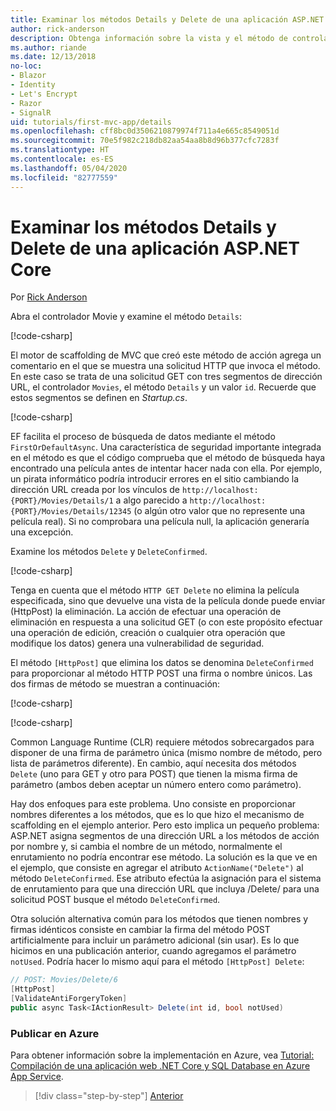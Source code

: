 ```yaml
---
title: Examinar los métodos Details y Delete de una aplicación ASP.NET Core
author: rick-anderson
description: Obtenga información sobre la vista y el método de controlador Details en una aplicación básica ASP.NET Core MVC.
ms.author: riande
ms.date: 12/13/2018
no-loc:
- Blazor
- Identity
- Let's Encrypt
- Razor
- SignalR
uid: tutorials/first-mvc-app/details
ms.openlocfilehash: cff8bc0d3506210879974f711a4e665c8549051d
ms.sourcegitcommit: 70e5f982c218db82aa54aa8b8d96b377cfc7283f
ms.translationtype: HT
ms.contentlocale: es-ES
ms.lasthandoff: 05/04/2020
ms.locfileid: "82777559"
---
```

# <a name="examine-the-details-and-delete-methods-of-an-aspnet-core-app"></a>Examinar los métodos Details y Delete de una aplicación ASP.NET Core

Por [Rick Anderson](https://twitter.com/RickAndMSFT)

Abra el controlador Movie y examine el método `Details`:

[!code-csharp[](start-mvc/sample/MvcMovie22/Controllers/MoviesController.cs?name=snippet_details)]

El motor de scaffolding de MVC que creó este método de acción agrega un comentario en el que se muestra una solicitud HTTP que invoca el método. En este caso se trata de una solicitud GET con tres segmentos de dirección URL, el controlador `Movies`, el método `Details` y un valor `id`. Recuerde que estos segmentos se definen en *Startup.cs*.

[!code-csharp[](start-mvc/sample/MvcMovie3/Startup.cs?highlight=5&name=snippet_1)]

EF facilita el proceso de búsqueda de datos mediante el método `FirstOrDefaultAsync`. Una característica de seguridad importante integrada en el método es que el código comprueba que el método de búsqueda haya encontrado una película antes de intentar hacer nada con ella. Por ejemplo, un pirata informático podría introducir errores en el sitio cambiando la dirección URL creada por los vínculos de `http://localhost:{PORT}/Movies/Details/1` a algo parecido a `http://localhost:{PORT}/Movies/Details/12345` (o algún otro valor que no represente una película real). Si no comprobara una película null, la aplicación generaría una excepción.

Examine los métodos `Delete` y `DeleteConfirmed`.

[!code-csharp[](start-mvc/sample/MvcMovie22/Controllers/MoviesController.cs?name=snippet_delete)]

Tenga en cuenta que el método `HTTP GET Delete` no elimina la película especificada, sino que devuelve una vista de la película donde puede enviar (HttpPost) la eliminación. La acción de efectuar una operación de eliminación en respuesta a una solicitud GET (o con este propósito efectuar una operación de edición, creación o cualquier otra operación que modifique los datos) genera una vulnerabilidad de seguridad.

El método `[HttpPost]` que elimina los datos se denomina `DeleteConfirmed` para proporcionar al método HTTP POST una firma o nombre únicos. Las dos firmas de método se muestran a continuación:

[!code-csharp[](start-mvc/sample/MvcMovie/Controllers/MoviesController.cs?name=snippet_delete2)]

[!code-csharp[](start-mvc/sample/MvcMovie/Controllers/MoviesController.cs?name=snippet_delete3)]

Common Language Runtime (CLR) requiere métodos sobrecargados para disponer de una firma de parámetro única (mismo nombre de método, pero lista de parámetros diferente). En cambio, aquí necesita dos métodos `Delete` (uno para GET y otro para POST) que tienen la misma firma de parámetro (ambos deben aceptar un número entero como parámetro).

Hay dos enfoques para este problema. Uno consiste en proporcionar nombres diferentes a los métodos, que es lo que hizo el mecanismo de scaffolding en el ejemplo anterior. Pero esto implica un pequeño problema: ASP.NET asigna segmentos de una dirección URL a los métodos de acción por nombre y, si cambia el nombre de un método, normalmente el enrutamiento no podría encontrar ese método. La solución es la que ve en el ejemplo, que consiste en agregar el atributo `ActionName("Delete")` al método `DeleteConfirmed`. Ese atributo efectúa la asignación para el sistema de enrutamiento para que una dirección URL que incluya /Delete/ para una solicitud POST busque el método `DeleteConfirmed`.

Otra solución alternativa común para los métodos que tienen nombres y firmas idénticos consiste en cambiar la firma del método POST artificialmente para incluir un parámetro adicional (sin usar). Es lo que hicimos en una publicación anterior, cuando agregamos el parámetro `notUsed`. Podría hacer lo mismo aquí para el método `[HttpPost] Delete`:

```csharp
// POST: Movies/Delete/6
[HttpPost]
[ValidateAntiForgeryToken]
public async Task<IActionResult> Delete(int id, bool notUsed)
```

### <a name="publish-to-azure"></a>Publicar en Azure

Para obtener información sobre la implementación en Azure, vea [Tutorial: Compilación de una aplicación web .NET Core y SQL Database en Azure App Service](/azure/app-service/app-service-web-tutorial-dotnetcore-sqldb).

> [!div class="step-by-step"]
> [Anterior](validation.md)
